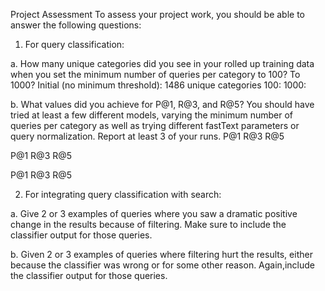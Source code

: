 Project Assessment
To assess your project work, you should be able to answer the following questions:

1. For query classification:

a. How many unique categories did you see in your rolled up training data when you set the minimum number of queries per category to 100? To 1000?
Initial (no minimum threshold): 1486 unique categories
100:
1000: 


b. What values did you achieve for P@1, R@3, and R@5? You should have tried at least a few different models, varying the minimum number of queries per
category as well as trying different fastText parameters or query normalization. Report at least 3 of your runs.
P@1
R@3
R@5

P@1
R@3
R@5

P@1
R@3
R@5


2. For integrating query classification with search:


a. Give 2 or 3 examples of queries where you saw a dramatic positive change in the results because of filtering. Make sure to include the classifier output for those queries.


b. Given 2 or 3 examples of queries where filtering hurt the results, either because the classifier was wrong or for some other reason. Again,include the classifier output for those queries.
